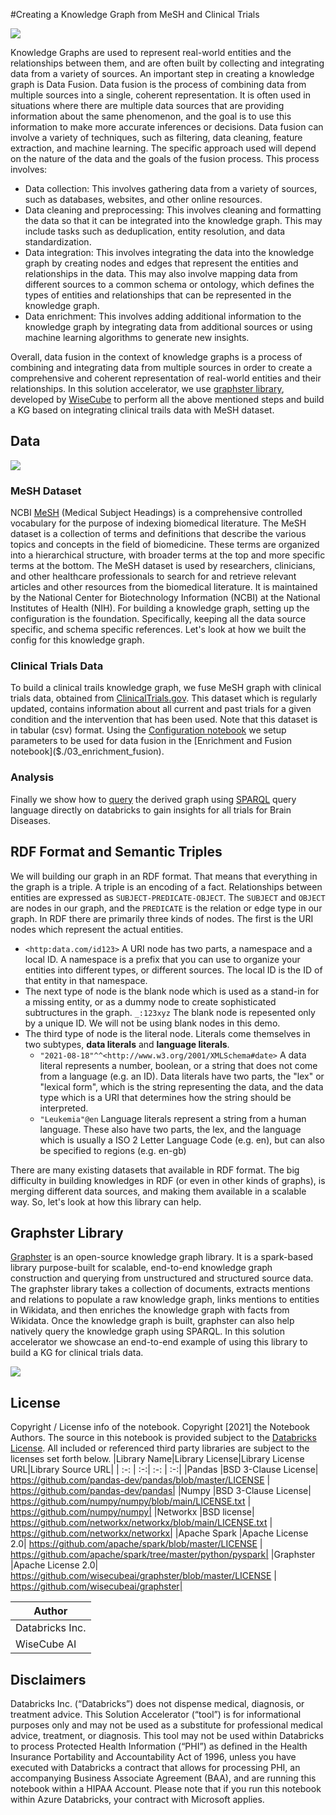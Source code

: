 #Creating a Knowledge Graph from MeSH and Clinical Trials

<img src="https://www.nlm.nih.gov/pubs/techbull/jf11/graphics/mesh_db_fig1.gif">

Knowledge Graphs are used to represent real-world entities and the relationships between them, and are often built by collecting and integrating data from a variety of sources.
An important step in creating a knowledge graph is Data Fusion. Data fusion is the process of combining data from multiple sources into a single, coherent representation. It is often used in situations where there are multiple data sources that are providing information about the same phenomenon, and the goal is to use this information to make more accurate inferences or decisions.
Data fusion can involve a variety of techniques, such as filtering, data cleaning, feature extraction, and machine learning. The specific approach used will depend on the nature of the data and the goals of the fusion process.
This process involves:
- Data collection: This involves gathering data from a variety of sources, such as databases, websites, and other online resources.
- Data cleaning and preprocessing: This involves cleaning and formatting the data so that it can be integrated into the knowledge graph. This may include tasks such as deduplication, entity resolution, and data standardization.
- Data integration: This involves integrating the data into the knowledge graph by creating nodes and edges that represent the entities and relationships in the data. This may also involve mapping data from different sources to a common schema or ontology, which defines the types of entities and relationships that can be represented in the knowledge graph.
- Data enrichment: This involves adding additional information to the knowledge graph by integrating data from additional sources or using machine learning algorithms to generate new insights.

Overall, data fusion in the context of knowledge graphs is a process of combining and integrating data from multiple sources in order to create a comprehensive and coherent representation of real-world entities and their relationships.
In this solution accelerator, we use [graphster library](https://github.com/wisecubeai/graphster), developed by [WiseCube](https://www.wisecube.ai/) to perform all the above mentioned steps and build a KG based on integrating clinical trails data with MeSH dataset.




## Data 

[![](https://mermaid.ink/img/pako:eNptUEFqwzAQ_MqiUwtx6KUX0xgS26GFpLRJb1YPa2vtCGQpSHJCSfL3ynbS9lAdFjEzO7PMiVVGEItZrcyx2qH1sNpwDeHNC85f08ULrGn7zPnniC4CmiqpZYXqw0pUbtqYA8Tw-AAeS0UOIqjcYVi4GkXTKEkLgR5BmKNWBsXN7X9qJNOBTAvnsZG6eSptApXRtWw6i14a_atMZ7MkK-7W5HbQm5Xo6P6akfU2eTHgUHduXOyZceY9n92sBvWy2L7NN-8rGDJLi1KDkI6CqwOpPdkD6f4C93PCMoqS856sk84PW2MZ5-xvFJuwlmyLUoTGTz3Gmd9RS5zF4Suoxk55zri-BGm3DydTLqQ3lsV1qJomDDtvtl-6YrG3Hd1EmcTGYntVXb4BCZ-Wdw)](https://mermaid-js.github.io/mermaid-live-editor/edit/#pako:eNptUEFqwzAQ_MqiUwtx6KUX0xgS26GFpLRJb1YPa2vtCGQpSHJCSfL3ynbS9lAdFjEzO7PMiVVGEItZrcyx2qH1sNpwDeHNC85f08ULrGn7zPnniC4CmiqpZYXqw0pUbtqYA8Tw-AAeS0UOIqjcYVi4GkXTKEkLgR5BmKNWBsXN7X9qJNOBTAvnsZG6eSptApXRtWw6i14a_atMZ7MkK-7W5HbQm5Xo6P6akfU2eTHgUHduXOyZceY9n92sBvWy2L7NN-8rGDJLi1KDkI6CqwOpPdkD6f4C93PCMoqS856sk84PW2MZ5-xvFJuwlmyLUoTGTz3Gmd9RS5zF4Suoxk55zri-BGm3DydTLqQ3lsV1qJomDDtvtl-6YrG3Hd1EmcTGYntVXb4BCZ-Wdw)

### MeSH Dataset
NCBI [MeSH](https://www.nlm.nih.gov/databases/download/mesh.html) (Medical Subject Headings) is a comprehensive controlled vocabulary for the purpose of indexing biomedical literature. The MeSH dataset is a collection of terms and definitions that describe the various topics and concepts in the field of biomedicine. These terms are organized into a hierarchical structure, with broader terms at the top and more specific terms at the bottom. The MeSH dataset is used by researchers, clinicians, and other healthcare professionals to search for and retrieve relevant articles and other resources from the biomedical literature. It is maintained by the National Center for Biotechnology Information (NCBI) at the National Institutes of Health (NIH). 
For building a knowledge graph, setting up the configuration is the foundation. Specifically, keeping all the data source specific, and schema specific references. Let's look at how we built the config for this knowledge graph.

### Clinical Trials Data
To build a clinical trails knowledge graph, we fuse MeSH graph with clinical trials data, obtained from [ClinicalTrials.gov](https://aact.ctti-clinicaltrials.org/). This dataset which is regularly updated, contains information about all current and past trials for a given condition and the intervention that has been used. Note that this dataset is in tabular (csv) format. Using the [Configuration notebook]($./01_config) we setup parameters to be used for data fusion in the [Enrichment and Fusion notebook]($./03_enrichment_fusion).

### Analysis
Finally we show how to [query]($./04_querying_derived_graph) the derived graph using [SPARQL](https://en.wikipedia.org/wiki/SPARQL) query language directly on databricks to gain insights for all trials for Brain Diseases.

## RDF Format and Semantic Triples
We will building our graph in an RDF format. That means that everything in the graph is a triple. A triple is an encoding of a fact. Relationships between entities are expressed as `SUBJECT-PREDICATE-OBJECT`. The `SUBJECT` and `OBJECT` are nodes in our graph, and the `PREDICATE` is the relation or edge type in our graph. In RDF there are primarily three kinds of nodes. The first is the URI nodes which represent the actual entities. 
- `<http:data.com/id123>` A URI node has two parts, a namespace and a local ID. A namespace is a prefix that you can use to organize your entities into different types, or different sources. The local ID is the ID of that entity in that namespace. 
- The next type of node is the blank node which is used as a stand-in for a missing entity, or as a dummy node to create sophisticated subtructures in the graph. `_:123xyz` The blank node is repesented only by a unique ID. We will not be using blank nodes in this demo. 
- The third type of node is the literal node. Literals come themselves in two subtypes, **data literals** and **language literals**.
     - `"2021-08-18"^^<http://www.w3.org/2001/XMLSchema#date>` A data literal represents a number, boolean, or a string that does not come from a language (e.g. an ID). Data literals have two parts, the "lex" or "lexical form", which is the string representing the data, and the data type which is a URI that determines how the string should be interpreted. 
     - `"Leukemia"@en` Language literals represent a string from a human language. These also have two parts, the lex, and the language which is usually a ISO 2 Letter Language Code (e.g. en), but can also be specified to regions (e.g. en-gb)
  
There are many existing datasets that available in RDF format. The big difficulty in building knowledges in RDF (or even in other kinds of graphs), is merging different data sources, and making them available in a scalable way. So, let's look at how this library can help.

## Graphster Library
[Graphster](https://github.com/wisecubeai/graphster) is an open-source knowledge graph library. It is a spark-based library purpose-built for scalable, end-to-end knowledge graph construction and querying from unstructured and structured source data. The graphster library takes a collection of documents, extracts mentions and relations to populate a raw knowledge graph, links mentions to entities in Wikidata, and then enriches the knowledge graph with facts from Wikidata. Once the knowledge graph is built, graphster can also help natively query the knowledge graph using SPARQL.
In this solution accelerator we showcase an end-to-end example of using this library to build a KG for clinical trials data.

<img src='https://www.wisecube.ai/wp-content/uploads/2022/10/graphster_architecture-1080x675.png'>

## License
Copyright / License info of the notebook. Copyright [2021] the Notebook Authors.  The source in this notebook is provided subject to the [Databricks License](https://databricks.com/db-license-source).  All included or referenced third party libraries are subject to the licenses set forth below.
|Library Name|Library License|Library License URL|Library Source URL|
| :-: | :-:| :-: | :-:|
|Pandas |BSD 3-Clause License| https://github.com/pandas-dev/pandas/blob/master/LICENSE | https://github.com/pandas-dev/pandas|
|Numpy |BSD 3-Clause License| https://github.com/numpy/numpy/blob/main/LICENSE.txt | https://github.com/numpy/numpy|
|Networkx |BSD license| https://github.com/networkx/networkx/blob/main/LICENSE.txt | https://github.com/networkx/networkx|
|Apache Spark |Apache License 2.0| https://github.com/apache/spark/blob/master/LICENSE | https://github.com/apache/spark/tree/master/python/pyspark|
|Graphster |Apache License 2.0| https://github.com/wisecubeai/graphster/blob/master/LICENSE | https://github.com/wisecubeai/graphster|

|Author|
|-|
|Databricks Inc.|
|WiseCube AI|

## Disclaimers
Databricks Inc. (“Databricks”) does not dispense medical, diagnosis, or treatment advice. This Solution Accelerator (“tool”) is for informational purposes only and may not be used as a substitute for professional medical advice, treatment, or diagnosis. This tool may not be used within Databricks to process Protected Health Information (“PHI”) as defined in the Health Insurance Portability and Accountability Act of 1996, unless you have executed with Databricks a contract that allows for processing PHI, an accompanying Business Associate Agreement (BAA), and are running this notebook within a HIPAA Account.  Please note that if you run this notebook within Azure Databricks, your contract with Microsoft applies.
